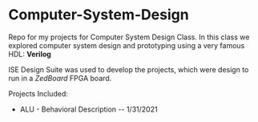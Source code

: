 # Computer-System-Design

Repo for my projects for Computer System Design Class.
In this class we explored computer system design and prototyping using a very famous HDL: **Verilog**

ISE Design Suite was used to develop the projects, which were design to run in a *ZedBoard* FPGA board.

Projects Included:
  * ALU - Behavioral Description -- 1/31/2021
